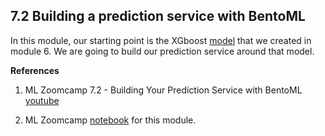 ## 7.2 Building a prediction service with BentoML

In this module, our starting point is the XGboost [model](https://github.com/alexeygrigorev/mlbookcamp-code/blob/master/course-zoomcamp/07-bentoml-production/code/train.ipynb) that we created in module 6. We are going to build our prediction service around that model. 



**References**

1. ML Zoomcamp 7.2 - Building Your Prediction Service with BentoML [youtube](https://www.youtube.com/watch?v=bWdEVlUw1CA&list=PL3MmuxUbc_hIhxl5Ji8t4O6lPAOpHaCLR&index=68) 

2. ML Zoomcamp [notebook](https://github.com/alexeygrigorev/mlbookcamp-code/blob/master/course-zoomcamp/07-bentoml-production/code/train.ipynb) for this module.